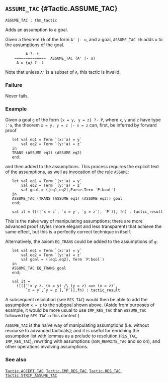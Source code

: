 ## `ASSUME_TAC` {#Tactic.ASSUME_TAC}


```
ASSUME_TAC : thm_tactic
```



Adds an assumption to a goal.


Given a theorem `th` of the form `A' |- u`, and a goal, `ASSUME_TAC th`
adds `u` to the assumptions of the goal.
    
             A ?- t
        ==============  ASSUME_TAC (A' |- u)
         A u {u} ?- t
    
Note that unless `A'` is a subset of `A`, this tactic is invalid.

### Failure

Never fails.

### Example

Given a goal `g` of the form `{x = y, y = z} ?- P`,
where `x`, `y` and `z` have type `:'a`,
the theorem `x = y, y = z |- x = z` can, first, be inferred by
forward proof
    
       let val eq1 = Term `(x:'a) = y`
           val eq2 = Term `(y:'a) = z`
       in
       TRANS (ASSUME eq1) (ASSUME eq2)
       end;
    
and then added to the assumptions. This process requires
the explicit text of the assumptions, as well as invocation of
the rule `ASSUME`:
    
       let val eq1 = Term `(x:'a) = y`
           val eq2 = Term `(y:'a) = z`
           val goal = ([eq1,eq2],Parse.Term `P:bool`)
       in
       ASSUME_TAC (TRANS (ASSUME eq1) (ASSUME eq2)) goal
       end;
    
       val it = ([([`x = z`, `x = y`, `y = z`], `P`)], fn) : tactic_result
    
This is the naive way of manipulating assumptions; there are more
advanced proof styles (more elegant and less transparent) that achieve the
same effect, but this is a perfectly correct technique in itself.

Alternatively, the axiom `EQ_TRANS` could be added to the
assumptions of `g`:
    
       let val eq1 = Term `(x:'a) = y`
           val eq2 = Term `(y:'a) = z`
           val goal = ([eq1,eq2], Term `P:bool`)
       in
       ASSUME_TAC EQ_TRANS goal
       end;
    
       val it =
         ([([`!x y z. (x = y) /\ (y = z) ==> (x = z)`,
             `x = y`,`y = z`],`P`)],fn) : tactic_result
    
    
A subsequent resolution (see `RES_TAC`) would then be able to add
the assumption `x = z` to the subgoal shown above. (Aside from purposes of
example, it would be more usual to use `IMP_RES_TAC` than `ASSUME_TAC`
followed by `RES_TAC` in this context.)


`ASSUME_TAC` is the naive way of manipulating assumptions (i.e. without
recourse to advanced tacticals); and it is useful for enriching the assumption
list with lemmas as a prelude to resolution (`RES_TAC`, `IMP_RES_TAC`),
rewriting with assumptions (`ASM_REWRITE_TAC` and so on), and other operations
involving assumptions.

### See also

[`Tactic.ACCEPT_TAC`](#Tactic.ACCEPT_TAC), [`Tactic.IMP_RES_TAC`](#Tactic.IMP_RES_TAC), [`Tactic.RES_TAC`](#Tactic.RES_TAC), [`Tactic.STRIP_ASSUME_TAC`](#Tactic.STRIP_ASSUME_TAC)

